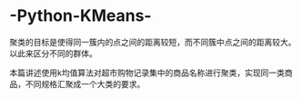 # -Python-KMeans-
聚类的目标是使得同一簇内的点之间的距离较短，而不同簇中点之间的距离较大。以此来区分不同的群体。  

本篇讲述使用k均值算法对超市购物记录集中的商品名称进行聚类，实现同一类商品，不同规格汇聚成一个大类的要求。 